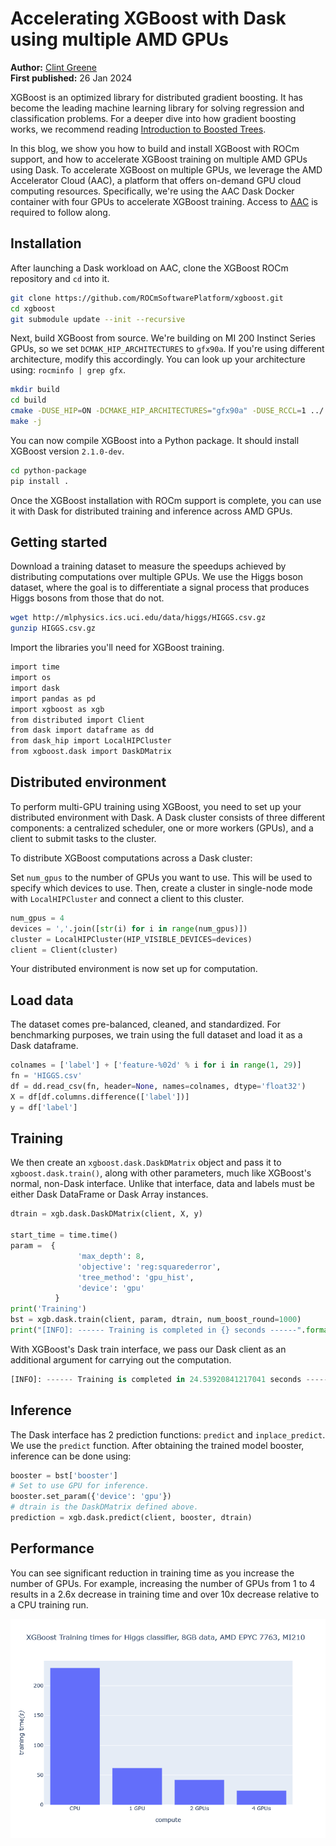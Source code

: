 <head>
  <meta charset="UTF-8">
  <meta name="description" content="Accelerating XGBoost with Dask using multiple AMD GPUs">
  <meta name="keywords" content="XGBoost, Dask, train models, accelerate XGBoost training">
</head>

# Accelerating XGBoost with Dask using multiple AMD GPUs

**Author:** [Clint Greene](../../authors/clint-greene.md)\
**First published:** 26 Jan 2024

XGBoost is an optimized library for distributed gradient boosting. It has become the leading machine
learning library for solving regression and classification problems. For a deeper dive into how gradient
boosting works, we recommend reading
[Introduction to Boosted Trees](https://xgboost.readthedocs.io/en/stable/tutorials/model.html).

In this blog, we show you how to build and install XGBoost with ROCm support, and how to accelerate
XGBoost training on multiple AMD GPUs using Dask. To accelerate XGBoost on multiple GPUs, we
leverage the AMD Accelerator Cloud (AAC), a platform that offers on-demand GPU cloud computing
resources. Specifically, we're using the AAC Dask Docker container with four GPUs to accelerate XGBoost
training. Access to [AAC](https://aac.amd.com) is required to follow along.

## Installation

After launching a Dask workload on AAC, clone the XGBoost ROCm repository and `cd`
into it.

``` bash
git clone https://github.com/ROCmSoftwarePlatform/xgboost.git
cd xgboost
git submodule update --init --recursive
```

Next, build XGBoost from source. We're building on MI 200 Instinct Series GPUs, so we set
`DCMAK_HIP_ARCHITECTURES` to `gfx90a`. If you're using different architecture, modify this
accordingly. You can look up your architecture using: `rocminfo | grep gfx`.

``` bash
mkdir build
cd build
cmake -DUSE_HIP=ON -DCMAKE_HIP_ARCHITECTURES="gfx90a" -DUSE_RCCL=1 ../
make -j
```

You can now compile XGBoost into a Python package. It should install XGBoost version `2.1.0-dev`.

``` bash
cd python-package
pip install .
```

Once the XGBoost installation with ROCm support is complete, you can use it with Dask for distributed
training and inference across AMD GPUs.

## Getting started

Download a training dataset to measure the speedups achieved by distributing computations over
multiple GPUs. We use the Higgs boson dataset, where the goal is to differentiate a signal process that
produces Higgs bosons from those that do not.

``` bash
wget http://mlphysics.ics.uci.edu/data/higgs/HIGGS.csv.gz
gunzip HIGGS.csv.gz
```

Import the libraries you'll need for XGBoost training.

``` bash
import time
import os
import dask
import pandas as pd
import xgboost as xgb
from distributed import Client
from dask import dataframe as dd
from dask_hip import LocalHIPCluster
from xgboost.dask import DaskDMatrix
```

## Distributed environment

To perform multi-GPU training using XGBoost, you need to set up your distributed environment with
Dask. A Dask cluster consists of three different components: a centralized scheduler, one or more
workers (GPUs), and a client to submit tasks to the cluster.

To distribute XGBoost computations across a Dask cluster:

Set `num_gpus` to the number of GPUs you want to use. This will be used to specify which devices to
use. Then, create a cluster in single-node mode with `LocalHIPCluster` and connect a client to this
cluster.

``` python
num_gpus = 4
devices = ','.join([str(i) for i in range(num_gpus)])
cluster = LocalHIPCluster(HIP_VISIBLE_DEVICES=devices)
client = Client(cluster)
```

Your distributed environment is now set up for computation.

## Load data

The dataset comes pre-balanced, cleaned, and standardized. For benchmarking purposes, we train
using the full dataset and load it as a Dask dataframe.

``` python
colnames = ['label'] + ['feature-%02d' % i for i in range(1, 29)]
fn = 'HIGGS.csv'
df = dd.read_csv(fn, header=None, names=colnames, dtype='float32')
X = df[df.columns.difference(['label'])]
y = df['label']
```

## Training

We then create an `xgboost.dask.DaskDMatrix` object and pass it to `xgboost.dask.train()`, along with
other parameters, much like XGBoost's normal, non-Dask interface. Unlike that interface, data and
labels must be either Dask DataFrame or Dask Array instances.

``` python
dtrain = xgb.dask.DaskDMatrix(client, X, y)

start_time = time.time()
param =  {
               'max_depth': 8,
               'objective': 'reg:squarederror',
               'tree_method': 'gpu_hist',
               'device': 'gpu'
          }
print('Training')
bst = xgb.dask.train(client, param, dtrain, num_boost_round=1000)
print("[INFO]: ------ Training is completed in {} seconds ------".format((time.time() - start_time)))
```

With XGBoost's Dask train interface, we pass our Dask client as an additional argument for carrying out
the computation.

``` python
[INFO]: ------ Training is completed in 24.53920841217041 seconds ------
```

## Inference

The Dask interface has 2 prediction functions: `predict` and `inplace_predict`. We use the `predict`
function. After obtaining the trained model booster, inference can be done using:

``` python
booster = bst['booster']
# Set to use GPU for inference.
booster.set_param({'device': 'gpu'})
# dtrain is the DaskDMatrix defined above.
prediction = xgb.dask.predict(client, booster, dtrain)
```

## Performance

You can see significant reduction in training time as you increase the number of GPUs. For example,
increasing the number of GPUs from 1 to 4 results in a 2.6x decrease in training time and over 10x
decrease relative to a CPU training run.

![Training speedup](./images/xgboost-bench.png)
